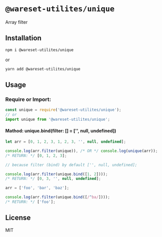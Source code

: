 # `@wareset-utilites/unique`

Array filter

## Installation

```bash
npm i @wareset-utilites/unique
```

or

```bash
yarn add @wareset-utilites/unique
```

## Usage

### Require or Import:

```js
const unique = require('@wareset-utilites/unique');
// or
import unique from '@wareset-utilites/unique';
```

#### Mathod: unique.bind(filter: [] = ['', null, undefined])

```js
let arr = [0, 1, 2, 3, 1, 2, 3, '', null, undefined];

console.log(arr.filter(unique)), /* OR */ console.log(unique(arr));
/* RETURN: */ [0, 1, 2, 3];

// because filter (bind) by default ['', null, undefined];

console.log(arr.filter(unique.bind([1, 2])));
/* RETURN: */ [0, 3, '', null, undefined];

arr = ['foo', 'bar', 'baz'];

console.log(arr.filter(unique.bind([/^ba/])));
/* RETURN: */ ['foo'];
```

## License

MIT
